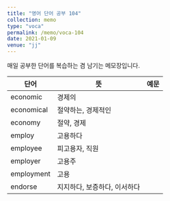 ```yaml
---
title: "영어 단어 공부 104"
collection: memo
type: "voca"
permalink: /memo/voca-104
date: 2021-01-09
venue: "jj"
---
```


매일 공부한 단어를 복습하는 겸 남기는 메모장입니다.

| 단어 | 뜻 | 예문 | 
| --------         | ------ | ------------------------------------------------------------ |
| economic | 경제의 |  |
| economical | 절약하는, 경제적인 |  |
| economy | 절약, 경제 |  |
| employ | 고용하다 |  |
| employee | 피고용자, 직원 |  |
| employer | 고용주 |  |
| employment | 고용 |  |
| endorse | 지지하다, 보증하다, 이서하다 |  |


























































